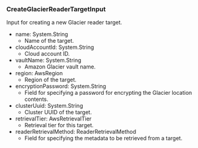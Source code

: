 ### CreateGlacierReaderTargetInput
Input for creating a new Glacier reader target.

- name: System.String
  - Name of the target.
- cloudAccountId: System.String
  - Cloud account ID.
- vaultName: System.String
  - Amazon Glacier vault name.
- region: AwsRegion
  - Region of the target.
- encryptionPassword: System.String
  - Field for specifying a password for encrypting the Glacier location contents.
- clusterUuid: System.String
  - Cluster UUID of the target.
- retrievalTier: AwsRetrievalTier
  - Retrieval tier for this target.
- readerRetrievalMethod: ReaderRetrievalMethod
  - Field for specifying the metadata to be retrieved from a target.
